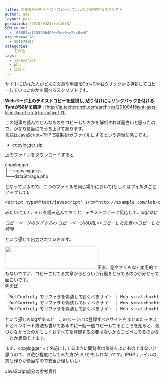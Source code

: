 ```yaml
---
title: 閲覧者が何をテキストコピーしていったか監視するスクリプト
author: azu
layout: post
permalink: /2010/0421/res1658/
SBM_count:
  - '00007<>1355406499<>5<>0<>2<>0<>0'
dsq_thread_id:
  - 301678627
categories:
  - その他
tags:
  - javascript
  - php
  - コピー
---
```

サイトに訪れた人がどんな文章や単語をCtrl+Cや右クリックから選択してコピーしていったのかを調べるスクリプトです。

**Webページ上のテキストコピーを監視し, 貼り付けにはリンクバックを付けるTyntが$8Mを調達**
:   [http://jp.techcrunch.com/archives/20100416tynt-gets-8-million-for-ctrl-c-action/][1]

この記事を読んでどんなものをコピーしたのかを解析すれば面白いと思ったので、かなり適当にでっち上げてあります。  
言語はJavaScript+PHPで結果をtxtファイルにするという適当な感じです。

*   [copylogger.zip][2]

上のファイルをダウンロードすると

copylogger  
├──copylogger.js　　  
└──dataStorage.php

となっているので、二つのファイルを同じ場所において(もしくはフォルダごとアップして)、

<pre>&#60;script type="text/javascript" src="http://example.com/lab/copylogger.js"&#62;&#60;/script&#62;
</pre>

みたいにjsファイルを読み込んでおくと、テキストコピーに反応して、log.txtに

<address>
  コピーページのタイトル<>コピーページのURL<>コピーした文章<>コピーした時間
</address>

という感じで出力されていきます。

[<img class="aligncenter size-medium wp-image-1660" title="sshot-2010-04-21-1" src="https://efcl.info/wp-content/uploads/2010/04/sshot-2010-04-21-1-300x73.png" alt="" width="300" height="73" />][3]正直、見やすくもなく実用的でもないですが、コピーされてる文章からどういう行動をとってるのかが分かって面白いです。  
例えば

<pre>「RefControl」でリファラを偽装しておくべきサイト | Web scratch&#60;&#62;https://efcl.info/2009/0923/res1352/&#60;&#62;blogs.yahoo.co.jp&#60;&#62;2010/4/19 20:21
「RefControl」でリファラを偽装しておくべきサイト | Web scratch&#60;&#62;https://efcl.info/2009/0923/res1352/&#60;&#62;fc2.com&#60;&#62;2010/4/19 20:22
「RefControl」でリファラを偽装しておくべきサイト | Web scratch&#60;&#62;https://efcl.info/2009/0923/res1352/&#60;&#62;plusd.itmedia.co.jp&#60;&#62;2010/4/19 20:22</pre>

という感じのlogがあると、このページには登録すべきサイトをまとめたテキストとインポート方法も書いてあるのに一個一個コピーしてるところを見ると、気づかなかったのかもしくはすべてを登録する必要はないからコピペしてるのかなーとか想像できます。

まあ、copyloggerって名前にしてるように閲覧者は気持ちよいものではないと思うので、お遊び程度にしてみた方がいいかもしれないです。(PHPファイルの方も作りが適当なので安全か怪しいし)

JavaScript部分の参考資料

**<script>タグから読み込んだjsのディレクトリを取得 &#8211; prog*sig**
:   <https://efcl.info/adiary/%3cscript%3e%e3%82%bf%e3%82%b0%e3%81%8b%e3%82%89%e8%aa%ad%e3%81%bf%e8%be%bc%e3%82%93%e3%81%a0js%e3%81%ae%e3%83%87%e3%82%a3%e3%83%ac%e3%82%af%e3%83%88%e3%83%aa%e3%82%92%e5%8f%96%e5%be%97>
:

 [1]: http://jp.techcrunch.com/archives/20100416tynt-gets-8-million-for-ctrl-c-action/ "Webページ上のテキストコピーを監視し, 貼り付けにはリンクバックを付けるTyntが$8Mを調達"
 [2]: https://efcl.info/wp-content/uploads/2010/04/copylogger.zip
 [3]: https://efcl.info/wp-content/uploads/2010/04/sshot-2010-04-21-1.png
